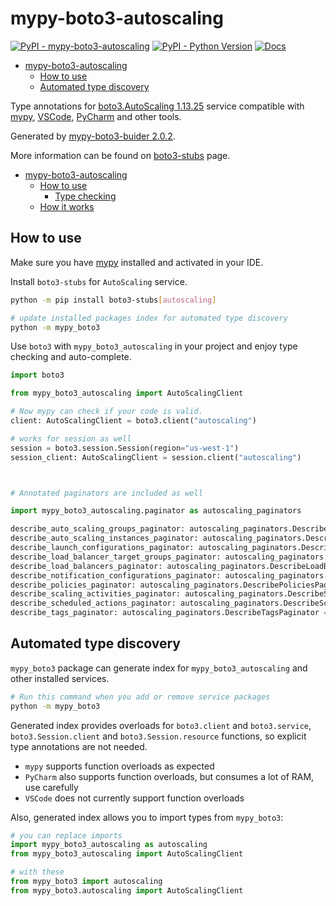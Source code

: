 # mypy-boto3-autoscaling

[![PyPI - mypy-boto3-autoscaling](https://img.shields.io/pypi/v/mypy-boto3-autoscaling.svg?color=blue)](https://pypi.org/project/mypy-boto3-autoscaling)
[![PyPI - Python Version](https://img.shields.io/pypi/pyversions/mypy-boto3-autoscaling.svg?color=blue)](https://pypi.org/project/mypy-boto3-autoscaling)
[![Docs](https://img.shields.io/readthedocs/mypy-boto3-builder.svg?color=blue)](https://mypy-boto3-builder.readthedocs.io/)

- [mypy-boto3-autoscaling](#mypy-boto3-autoscaling)
  - [How to use](#how-to-use)
  - [Automated type discovery](#automated-type-discovery)


Type annotations for
[boto3.AutoScaling 1.13.25](https://boto3.amazonaws.com/v1/documentation/api/1.13.25/reference/services/autoscaling.html#AutoScaling) service
compatible with [mypy](https://github.com/python/mypy), [VSCode](https://code.visualstudio.com/),
[PyCharm](https://www.jetbrains.com/pycharm/) and other tools.

Generated by [mypy-boto3-buider 2.0.2](https://github.com/vemel/mypy_boto3_builder).

More information can be found on [boto3-stubs](https://pypi.org/project/boto3-stubs/) page.

- [mypy-boto3-autoscaling](#mypy-boto3-autoscaling)
  - [How to use](#how-to-use)
    - [Type checking](#type-checking)
  - [How it works](#how-it-works)

## How to use

Make sure you have [mypy](https://github.com/python/mypy) installed and activated in your IDE.

Install `boto3-stubs` for `AutoScaling` service.

```bash
python -m pip install boto3-stubs[autoscaling]

# update installed packages index for automated type discovery
python -m mypy_boto3
```

Use `boto3` with `mypy_boto3_autoscaling` in your project and enjoy type checking and auto-complete.

```python
import boto3

from mypy_boto3_autoscaling import AutoScalingClient

# Now mypy can check if your code is valid.
client: AutoScalingClient = boto3.client("autoscaling")

# works for session as well
session = boto3.session.Session(region="us-west-1")
session_client: AutoScalingClient = session.client("autoscaling")



# Annotated paginators are included as well

import mypy_boto3_autoscaling.paginator as autoscaling_paginators

describe_auto_scaling_groups_paginator: autoscaling_paginators.DescribeAutoScalingGroupsPaginator = client.get_paginator("describe_auto_scaling_groups")
describe_auto_scaling_instances_paginator: autoscaling_paginators.DescribeAutoScalingInstancesPaginator = client.get_paginator("describe_auto_scaling_instances")
describe_launch_configurations_paginator: autoscaling_paginators.DescribeLaunchConfigurationsPaginator = client.get_paginator("describe_launch_configurations")
describe_load_balancer_target_groups_paginator: autoscaling_paginators.DescribeLoadBalancerTargetGroupsPaginator = client.get_paginator("describe_load_balancer_target_groups")
describe_load_balancers_paginator: autoscaling_paginators.DescribeLoadBalancersPaginator = client.get_paginator("describe_load_balancers")
describe_notification_configurations_paginator: autoscaling_paginators.DescribeNotificationConfigurationsPaginator = client.get_paginator("describe_notification_configurations")
describe_policies_paginator: autoscaling_paginators.DescribePoliciesPaginator = client.get_paginator("describe_policies")
describe_scaling_activities_paginator: autoscaling_paginators.DescribeScalingActivitiesPaginator = client.get_paginator("describe_scaling_activities")
describe_scheduled_actions_paginator: autoscaling_paginators.DescribeScheduledActionsPaginator = client.get_paginator("describe_scheduled_actions")
describe_tags_paginator: autoscaling_paginators.DescribeTagsPaginator = client.get_paginator("describe_tags")
```

## Automated type discovery

`mypy_boto3` package can generate index for `mypy_boto3_autoscaling` and other installed services.

```bash
# Run this command when you add or remove service packages
python -m mypy_boto3
```

Generated index provides overloads for `boto3.client` and `boto3.service`,
`boto3.Session.client` and `boto3.Session.resource` functions,
so explicit type annotations are not needed.

- `mypy` supports function overloads as expected
- `PyCharm` also supports function overloads, but consumes a lot of RAM, use carefully
- `VSCode` does not currently support function overloads

Also, generated index allows you to import types from `mypy_boto3`:

```python
# you can replace imports
import mypy_boto3_autoscaling as autoscaling
from mypy_boto3_autoscaling import AutoScalingClient

# with these
from mypy_boto3 import autoscaling
from mypy_boto3.autoscaling import AutoScalingClient
```
